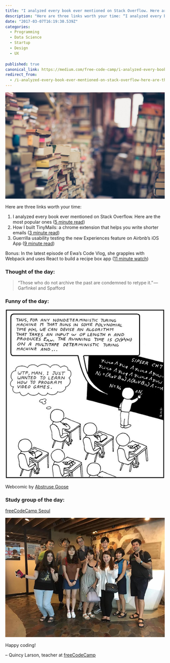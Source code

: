 ```yaml
---
title: "I analyzed every book ever mentioned on Stack Overflow. Here are the most popular ones."
description: "Here are three links worth your time: “I analyzed every book ever mentioned on Stack Overflow. Here are the most popular ones.” is published by Quincy Larson in freeCodeCamp.org"
date: "2017-03-07T16:19:30.539Z"
categories: 
  - Programming
  - Data Science
  - Startup
  - Design
  - UX

published: true
canonical_link: https://medium.com/free-code-camp/i-analyzed-every-book-ever-mentioned-on-stack-overflow-here-are-the-most-popular-ones-a9930201c383
redirect_from:
  - /i-analyzed-every-book-ever-mentioned-on-stack-overflow-here-are-the-most-popular-ones-a9930201c383
---
```


![](./asset-1.jpeg)

Here are three links worth your time:

1.  I analyzed every book ever mentioned on Stack Overflow. Here are the most popular ones ([5 minute read](http://bit.ly/2mBw3d1))
2.  How I built TinyMails: a chrome extension that helps you write shorter emails ([3 minute read](http://bit.ly/2n1VnX4))
3.  Guerrilla usability testing the new Experiences feature on Airbnb’s iOS App ([9 minute read](http://bit.ly/2migxl7))

Bonus: In the latest episode of Ewa’s Code Vlog, she grapples with Webpack and uses React to build a recipe box app ([11 minute watch](http://bit.ly/2naxSu2))

### Thought of the day:

> “Those who do not archive the past are condemned to retype it.” — Garfinkel and Spafford

### Funny of the day:

![](./asset-2.jpeg)

Webcomic by [Abstruse Goose](http://abstrusegoose.com/206)

### Study group of the day:

[freeCodeCamp Seoul](http://bit.ly/2naQ3zL)

![](./asset-3.jpeg)

Happy coding!

– Quincy Larson, teacher at [freeCodeCamp](http://bit.ly/2j7Q1dN)
